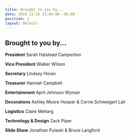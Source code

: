 ```yaml
---
title: Brought to you by...
date: 2016-12-25 21:03:00 -06:00
position: 1
layout: default
---
```


## Brought to you by...

**President**
Sarah Halstead Camperlino

**Vice President**
Walker Wilson

**Secretary**
Lindsey Horan

**Treasurer**
Hannah Campbell

**Entertainment**
April Johnson Wyman

**Decorations**
Ashley Moore Hooper & Corrie Schweigert Lail

**Logistics**
Claire Meharg

**Technology & Design**
Zack Piper

**Slide Show**
Jonathan Pulaski & Bruce Langford
